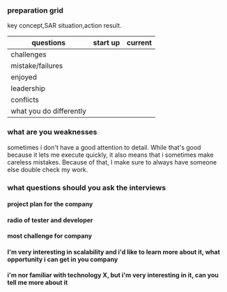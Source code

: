 ### preparation grid

key concept,SAR situation,action result.

|questions|start up|current|
|---|---|---|
|challenges|||
|mistake/failures|||
|enjoyed|||
|leadership|||
|conflicts|||
|what you do differently|||

### what are you weaknesses
sometimes i don't have a good attention to detail. 
While that's good because it lets me execute quickly, it also means that i sometimes make careless mistakes.
Because of that, I make sure to always have someone else double check my work.

### what questions should you ask the interviews
#### project plan for the company 
#### radio of tester and developer
#### most challenge for company
#### I'm very interesting in scalability and i'd like to learn more about it, what opportunity i can get in you company
#### i'm nor familiar with technology X, but i'm very interesting in it, can you tell me more about it
 

